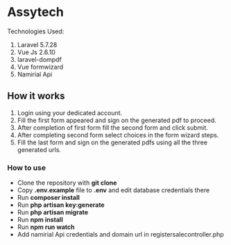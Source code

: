 # Assytech

Technologies Used:

 1. Laravel 5.7.28
 2. Vue Js 2.6.10
 3. laravel-dompdf
 4. Vue formwizard
 6. Namirial Api

## How it works
1. Login using your dedicated account.
2. Fill the first form appeared and sign on the generated pdf to proceed.
3. After completion of first form fill the second form and click submit.
4. After completing second form select choices in the form wizard steps.
5. Fill the last form and sign on the generated pdfs using all the three generated urls.

### How to use

-   Clone the repository with  **git clone**
-   Copy  **.env.example**  file to  **.env**  and edit database credentials there
-   Run  **composer install**
-   Run  **php artisan key:generate**
-   Run  **php artisan migrate**
-   Run  **npm install**
-   Run  **npm run watch**
-   Add namirial Api credentials and domain url in registersalecontroller.php